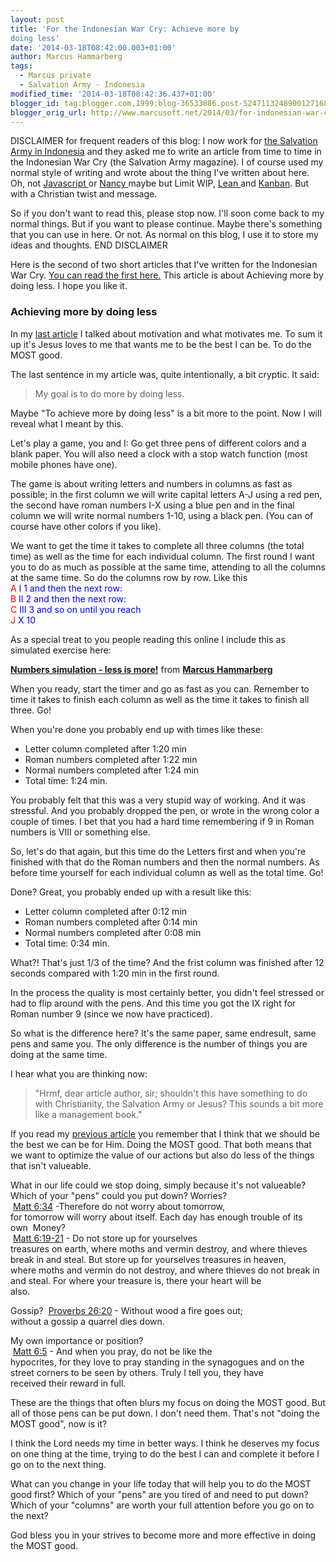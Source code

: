 ```yaml
---
layout: post
title: 'For the Indonesian War Cry: Achieve more by
doing less'
date: '2014-03-18T08:42:00.003+01:00'
author: Marcus Hammarberg
tags:
  - Marcus private
  - Salvation Army - Indonesia
modified_time: '2014-03-18T08:42:36.437+01:00'
blogger_id: tag:blogger.com,1999:blog-36533086.post-5247113248900127168
blogger_orig_url: http://www.marcusoft.net/2014/03/for-indonesian-war-cry-achieve-more-by.html
---
```



<div dir="ltr" style="text-align: left;" trbidi="on">

DISCLAIMER for frequent readers of this blog:
I now work
for <a href="http://www.marcusoft.net/2013/06/moving-to-indonesia.html"
target="_blank">the Salvation Army in Indonesia</a> and they asked me to
write an article from time to time in the Indonesian War Cry (the
Salvation Army magazine). I of course used my normal style of writing
and wrote about the thing I've written about here. Oh,
not <a href="http://www.marcusoft.net/search/label/Javascript"
target="_blank">Javascript </a>or <a href="http://www.marcusoft.net/search/label/Nancy"
target="_blank">Nancy </a>maybe but Limit
WIP, <a href="http://www.marcusoft.net/search/label/Lean"
target="_blank">Lean </a>and <a href="http://www.marcusoft.net/search/label/Kanban"
target="_blank">Kanban</a>. But with a Christian twist and message.

So if you don't want to read this, please stop now. I'll soon come back
to my normal things. But if you want to please continue. Maybe there's
something that you can use in here. Or not. As normal on this blog, I
use it to store my ideas and thoughts.
END DISCLAIMER

Here is the second of two short articles that I've written for the
Indonesian War Cry. <a
href="http://www.marcusoft.net/2014/03/for-indonesian-war-cry-on-motivation.html"
target="_blank">You can read the first here.</a> This article is about
Achieving more by doing less. I hope you like it.



### Achieving more by doing less

In my <a href="http://achieve/" target="_blank">last article</a> I
talked about motivation and what motivates me. To sum it up it's Jesus
loves to me that wants me to be the best I can be. To do the MOST
good.

The last sentence in my article was, quite intentionally, a bit cryptic.
It said:

> My goal is to do more by doing less.

Maybe "To achieve more by doing less" is a bit more to the point. Now I
will reveal what I meant by this.

Let's play a game, you and I: Go get three pens of different colors and
a blank paper. You will also need a clock with a stop watch function
(most mobile phones have one).

The game is about writing letters and numbers in columns as fast as
possible; in the first column we will write capital letters A-J using a
red pen, the second have roman numbers I-X using a blue pen and in the
final column we will write normal numbers 1-10, using a black pen.
(You can of course have other colors if you like).

We want to get the time it takes to complete all three columns (the
total time) as well as the time for each individual column.
The first round I want you to do as much as possible at the same time,
attending to all the columns at the same time. So do the columns row by
row. Like this
<span style="color: red;">A<span class="Apple-tab-span"
style="white-space: pre;"> <span
style="color: blue;">I<span class="Apple-tab-span"
style="white-space: pre;"> 1
and then the next row:
<span style="color: red;">B<span class="Apple-tab-span"
style="white-space: pre;"> <span
style="color: blue;">II<span class="Apple-tab-span"
style="white-space: pre;"> 2
and then the next row:
<span style="color: red;">C<span class="Apple-tab-span"
style="white-space: pre;"> <span
style="color: blue;">III<span class="Apple-tab-span"
style="white-space: pre;"> 3
and so on until you reach
<span style="color: red;">J<span class="Apple-tab-span"
style="white-space: pre;"> <span
style="color: blue;">X<span class="Apple-tab-span"
style="white-space: pre;"> 10

As a special treat to you people reading this online I include this as
simulated exercise here:



<div style="margin-bottom: 5px;">

**<a
href="https://www.slideshare.net/marcusoftnet/numbers-simulation-a-demonstration-of-lean-in-action"
target="_blank" title="Numbers simulation - less is more!">Numbers
simulation - less is more!</a>** from
**<a href="http://www.slideshare.net/marcusoftnet" target="_blank">Marcus
Hammarberg</a>**

</div>


When you ready, start the timer and go as fast as you can. Remember to
time it takes to finish each column as well as the time it takes to
finish all three. Go!

When you're done you probably end up with times like these:


-   Letter column completed after 1:20 min
-   Roman numbers completed after 1:22 min
-   Normal numbers completed after 1:24 min
-   Total time: 1:24 min.


You probably felt that this was a very stupid way of working. And it was
stressful. And you probably dropped the pen, or wrote in the wrong color
a couple of times. I bet that you had a hard time remembering if 9 in
Roman numbers is VIII or something else.

So, let's do that again, but this time do the Letters first and when
you're finished with that do the Roman numbers and then the normal
numbers. As before time yourself for each individual column as well as
the total time. Go!

Done? Great, you probably ended up with a result like this:


-   Letter column completed after 0:12 min
-   Roman numbers completed after 0:14 min
-   Normal numbers completed after 0:08 min
-   Total time: 0:34 min.


What?! That's just 1/3 of the time? And the frist column was finished
after 12 seconds compared with 1:20 min in the first round.

In the process the quality is most certainly better, you didn't feel
stressed or had to flip around with the pens. And this time you got the
IX right for Roman number 9 (since we now have practiced).

So what is the difference here? It's the same paper, same endresult,
same pens and same you. The only difference is the number of things you
are doing at the same time.

I hear what you are thinking now:

> "Hrmf, dear article author, sir; shouldn't this have something to do
> with Christianity, the Salvation Army or Jesus? This sounds a bit more
> like a management book."

If you read my <a
href="http://www.marcusoft.net/2014/03/for-indonesian-war-cry-on-motivation.html"
target="_blank">previous article</a> you remember that I think that we
should be the best we can be for Him. Doing the MOST good. That both
means that we want to optimize the value of our actions but also do less
of the things that isn't valueable.

What in our life could we stop doing, simply because it's not valueable?
Which of your "pens" could you put down?
Worries?
<span class="Apple-tab-span" style="white-space: pre;"> <a
href="http://www.biblegateway.com/passage/?search=matthew+6%3A34&amp;version=NIV"
target="_blank">Matt 6:34</a> -Therefore do not worry about tomorrow,
for tomorrow will worry about itself. Each day has enough trouble of its
own
<span class="Apple-tab-span" style="white-space: pre;">
Money?
<span class="Apple-tab-span" style="white-space: pre;"> <a
href="http://www.biblegateway.com/passage/?search=Matt+6%3A19-21&amp;version=NIV"
target="_blank">Matt 6:19-21</a> - Do not store up for yourselves
treasures on earth, where moths and vermin destroy, and where thieves
break in and steal. But store up for yourselves treasures in heaven,
where moths and vermin do not destroy, and where thieves do not break in
and steal. For where your treasure is, there your heart will be also.

Gossip?
<span class="Apple-tab-span" style="white-space: pre;"> <a
href="http://www.biblegateway.com/passage/?search=Proverbs+26%3A20&amp;version=NIV"
target="_blank">Proverbs 26:20</a> - Without wood a fire goes out;
without a gossip a quarrel dies down.

My own importance or position?
<span class="Apple-tab-span" style="white-space: pre;"> <a
href="http://www.biblegateway.com/passage/?search=Matt+6%3A5&amp;version=NIV"
target="_blank">Matt 6:5</a> - And when you pray, do not be like the
hypocrites, for they love to pray standing in the synagogues and on the
street corners to be seen by others. Truly I tell you, they have
received their reward in full.

These are the things that often blurs my focus on doing the MOST good.
But all of those pens can be put down. I don't need them. That's not
"doing the MOST good", now is it?

I think the Lord needs my time in better ways. I think he deserves my
focus on one thing at the time, trying to do the best I can and complete
it before I go on to the next thing.

What can you change in your life today that will help you to do the MOST
good first?
Which of your "pens" are you tired of and need to put down?
Which of your "columns" are worth your full attention before you go on
to the next?

God bless you in your strives to become more and more effective in doing
the MOST good.<span class="Apple-tab-span" style="white-space: pre;">
 

</div>
